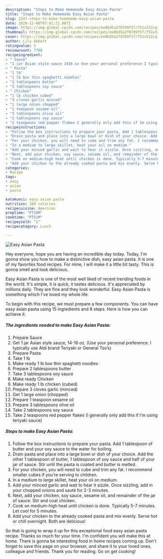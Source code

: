 ```yaml
---
description: "Steps to Make Homemade Easy Asian Pasta"
title: "Steps to Make Homemade Easy Asian Pasta"
slug: 2247-steps-to-make-homemade-easy-asian-pasta
date: 2020-12-08T07:42:21.087Z
image: https://img-global.cpcdn.com/recipes/ee8bd5a2f8709f5f/751x532cq70/easy-asian-pasta-recipe-main-photo.jpg
thumbnail: https://img-global.cpcdn.com/recipes/ee8bd5a2f8709f5f/751x532cq70/easy-asian-pasta-recipe-main-photo.jpg
cover: https://img-global.cpcdn.com/recipes/ee8bd5a2f8709f5f/751x532cq70/easy-asian-pasta-recipe-main-photo.jpg
author: Lily Abbott
ratingvalue: 5
reviewcount: 7788
recipeingredient:
- " Sauce"
- "1 jar Asian style sauce 1416 oz Use your personal preference I typically use Aldi brand Teriyaki or General Tsos"
- " Pasta"
- "1 lb"
- "1 lb box thin spaghetti noodles"
- "2 tablespoons butter"
- "3 tablespoons soy sauce"
- " Chicken"
- "1 lb chicken cubed"
- "3 cloves garlic minced"
- "1 large onion chopped"
- "1 teaspoon sesame oil"
- "3 tablespoons olive oil"
- "2 tablespoons soy sauce"
- "2 teaspoons red pepper flakes I generally only add this if Im using teriyaki sauce"
recipeinstructions:
- "Follow the box instructions to prepare your pasta. Add 1 tablespoon of butter and your soy sauce to the water for boiling."
- "Drain pasta and place into a large bowl or dish of your choice. Add the other 1 tablespoon of butter, 1 tablespoon of soy sauce and half of your jar of sauce. Stir until the pasta is coated and butter is melted."
- "For your chicken, you will need to cube and trim any fat. I recommend smaller cubes if you’re serving to children."
- "In a medium to large skillet, heat your oil on medium."
- "Add your minced garlic and wait to hear it sizzle. Once sizzling, add in your chopped onions and sauté for 2-3 minutes."
- "Next, add your chicken, soy sauce, sesame oil, and remainder of the jar of sauce. Stir and coat chicken."
- "Cook on medium-high heat until chicken is done. Typically 5-7 minutes. Let cool for 5 minutes."
- "Add your chicken to the already cooked pasta and mix evenly. Serve hot or chill overnight. Both are delicious!"
categories:
- Recipe
tags:
- easy
- asian
- pasta

katakunci: easy asian pasta 
nutrition: 269 calories
recipecuisine: American
preptime: "PT18M"
cooktime: "PT51M"
recipeyield: "1"
recipecategory: Lunch

---
```



![Easy Asian Pasta](https://img-global.cpcdn.com/recipes/ee8bd5a2f8709f5f/751x532cq70/easy-asian-pasta-recipe-main-photo.jpg)

Hey everyone, hope you are having an incredible day today. Today, I'm gonna show you how to make a distinctive dish, easy asian pasta. It is one of my favorites food recipes. For mine, I will make it a little bit tasty. This is gonna smell and look delicious.



Easy Asian Pasta is one of the most well liked of recent trending foods in the world. It's simple, it is quick, it tastes delicious. It's appreciated by millions daily. They are fine and they look wonderful. Easy Asian Pasta is something which I've loved my whole life.


To begin with this recipe, we must prepare a few components. You can have easy asian pasta using 15 ingredients and 8 steps. Here is how you can achieve it.

<!--inarticleads1-->

##### The ingredients needed to make Easy Asian Pasta:

1. Prepare  Sauce
1. Get 1 jar Asian style sauce, 14-16 oz. (Use your personal preference. I typically use Aldi brand Teriyaki or General Tso’s)
1. Prepare  Pasta
1. Take 1 lb
1. Make ready 1 lb box thin spaghetti noodles
1. Prepare 2 tablespoons butter
1. Take 3 tablespoons soy sauce
1. Make ready  Chicken
1. Make ready 1 lb chicken (cubed)
1. Prepare 3 cloves garlic (minced)
1. Get 1 large onion (chopped)
1. Prepare 1 teaspoon sesame oil
1. Prepare 3 tablespoons olive oil
1. Take 2 tablespoons soy sauce
1. Take 2 teaspoons red pepper flakes (I generally only add this if I’m using teriyaki sauce)




<!--inarticleads2-->

##### Steps to make Easy Asian Pasta:

1. Follow the box instructions to prepare your pasta. Add 1 tablespoon of butter and your soy sauce to the water for boiling.
1. Drain pasta and place into a large bowl or dish of your choice. Add the other 1 tablespoon of butter, 1 tablespoon of soy sauce and half of your jar of sauce. Stir until the pasta is coated and butter is melted.
1. For your chicken, you will need to cube and trim any fat. I recommend smaller cubes if you’re serving to children.
1. In a medium to large skillet, heat your oil on medium.
1. Add your minced garlic and wait to hear it sizzle. Once sizzling, add in your chopped onions and sauté for 2-3 minutes.
1. Next, add your chicken, soy sauce, sesame oil, and remainder of the jar of sauce. Stir and coat chicken.
1. Cook on medium-high heat until chicken is done. Typically 5-7 minutes. Let cool for 5 minutes.
1. Add your chicken to the already cooked pasta and mix evenly. Serve hot or chill overnight. Both are delicious!




So that is going to wrap it up for this exceptional food easy asian pasta recipe. Thanks so much for your time. I'm confident you will make this at home. There is gonna be interesting food in home recipes coming up. Don't forget to save this page on your browser, and share it to your loved ones, colleague and friends. Thank you for reading. Go on get cooking!
